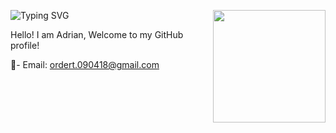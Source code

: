 ![Typing SVG](https://readme-typing-svg.herokuapp.com?font=Fira+Code&size=19&pause=1000&color=8122F7FB&width=435&lines=No+meed+No+need+to+comepare%2C+I%E2%80%99m+alone)
<img align="right" width="180px" hight="176px" src="Crayon Shin/Sin1.jpg" />

Hello! I am Adrian,  Welcome to my GitHub profile!

📧- Email: ordert.090418@gmail.com

